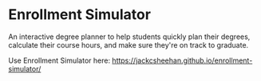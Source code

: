 # Enrollment Simulator
An interactive degree planner to help students quickly plan their degrees, calculate their course hours, and make sure they're on track to graduate.

Use Enrollment Simulator here: https://jackcsheehan.github.io/enrollment-simulator/
